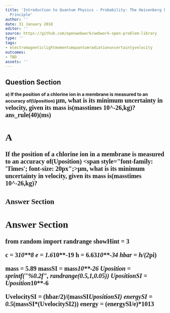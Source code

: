 ```yaml
---
title: 'Introduction to Quantum Physics - Probability: The Heisenberg Uncertainty
  Principle'
author: ''
date: 31 January 2018
editor: ''
source: https://github.com/openwebwork/webwork-open-problem-library
type: ''
tags:
- electromagneticlightmomentumquantumradiationuncertaintyvelocity
outcomes:
- TBD
assets: ''
---
```


## Question Section 

<b>
a) If the position of a chlorine ion in a membrane is measured to an accuracy of(Uposition) <span style="font-family: 'Times'; font-size: 20px";>&mu;m<span>, what is its minimum uncertainty in velocity, given its mass is(masstimes 10^-26,kg)?
ans_rule(40)(ms)

## A
If the position of a chlorine ion in a membrane is measured to an accuracy of(Uposition) <span style="font-family: 'Times'; font-size: 20px";>&mu;m<span>, what is its minimum uncertainty in velocity, given its mass is(masstimes 10^-26,kg)?
### Answer Section


## Answer Section

from random import randrange
showHint = 3

c = 3*10**8
e = 1.6*10**-19
h = 6.63*10**-34
hbar = h/(2*pi)

mass = 5.89
massSI = mass*10**-26
Uposition = sprintf("%0.2f", randrange(0.5,1,0.05))
UpositionSI = Uposition*10**-6

UvelocitySI = (hbar/2)/(massSI*UpositionSI)
energySI = 0.5*(massSI*(UvelocitySI**2))
energy = (energySI/e)*10**13